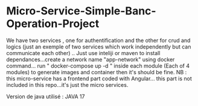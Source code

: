 # Micro-Service-Simple-Banc-Operation-Project

We have two services , one for authentification and the other for crud and logics (just an exemple of two services which work independently but can communicate each other) .. 
Just use inteliji or  maven to install dependances...create a network name "app-network" using docker command... run " docker-compose up -d " inside each module (Each of 4 modules) to generate images and container then it's should be fine.
NB : this micro-service has a frontend part coded with Angular... this part is not included in this repo...it's just the micro services.

Version de java utilisé : JAVA 17
